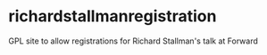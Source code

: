 richardstallmanregistration
===========================

GPL site to allow registrations for Richard Stallman's talk at Forward